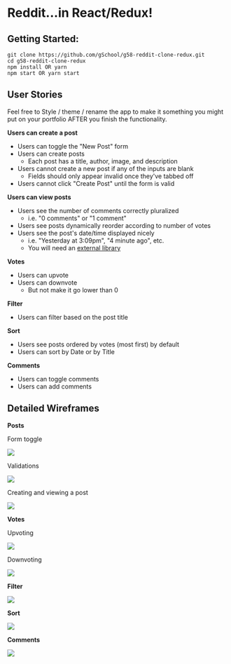 # Reddit...in React/Redux!

## Getting Started:
```
git clone https://github.com/gSchool/g58-reddit-clone-redux.git
cd g58-reddit-clone-redux
npm install OR yarn
npm start OR yarn start
```
## User Stories

Feel free to Style / theme / rename the app to make it something you might put on your portfolio AFTER you finish the functionality.

**Users can create a post**

- Users can toggle the "New Post" form
- Users can create posts
  - Each post has a title, author, image, and description
- Users cannot create a new post if any of the inputs are blank
  - Fields should only appear invalid once they've tabbed off
- Users cannot click "Create Post" until the form is valid

**Users can view posts**

- Users see the number of comments correctly pluralized
  - i.e. "0 comments" or "1 comment"
- Users see posts dynamically reorder according to number of votes
- Users see the post's date/time displayed nicely
  - i.e. "Yesterday at 3:09pm", "4 minute ago", etc.
  - You will need an [external library](https://www.npmjs.com/package/react-moment)

**Votes**

- Users can upvote
- Users can downvote
  - But not make it go lower than 0

**Filter**

- Users can filter based on the post title

**Sort**

- Users see posts ordered by votes (most first) by default
- Users can sort by Date or by Title

**Comments**

- Users can toggle comments
- Users can add comments

## Detailed Wireframes

**Posts**

Form toggle

![](https://github.com/gSchool/angular-curriculum/blob/master/images/reddit-clone-1/reddit-clone-form-toggle.gif?raw=true)

Validations

![](https://github.com/gSchool/angular-curriculum/blob/master/images/reddit-clone-1/reddit-clone-form-validations.gif?raw=true)

Creating and viewing a post

![](https://github.com/gSchool/angular-curriculum/blob/master/images/reddit-clone-1/reddit-clone-create-post.gif?raw=true)

**Votes**

Upvoting

![](https://github.com/gSchool/angular-curriculum/blob/master/images/reddit-clone-1/reddit-clone-votes.gif?raw=true)

Downvoting

![](https://github.com/gSchool/angular-curriculum/blob/master/images/reddit-clone-1/reddit-clone-down-votes.gif?raw=true)

**Filter**

![](https://github.com/gSchool/angular-curriculum/blob/master/images/reddit-clone-1/reddit-clone-filter.gif?raw=true)

**Sort**

![](https://github.com/gSchool/angular-curriculum/blob/master/images/reddit-clone-1/reddit-clone-sort.gif?raw=true)

**Comments**

![](https://github.com/gSchool/angular-curriculum/blob/master/images/reddit-clone-1/reddit-clone-comments.gif?raw=true)
